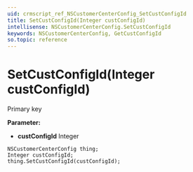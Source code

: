 ```yaml
---
uid: crmscript_ref_NSCustomerCenterConfig_SetCustConfigId
title: SetCustConfigId(Integer custConfigId)
intellisense: NSCustomerCenterConfig.SetCustConfigId
keywords: NSCustomerCenterConfig, GetCustConfigId
so.topic: reference
---
```


# SetCustConfigId(Integer custConfigId)

Primary key

**Parameter:** 
* **custConfigId** Integer

```crmscript
NSCustomerCenterConfig thing;
Integer custConfigId;
thing.SetCustConfigId(custConfigId);
```

